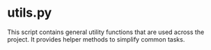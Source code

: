 # utils.py

This script contains general utility functions that are used across the project. It provides helper methods to simplify common tasks.